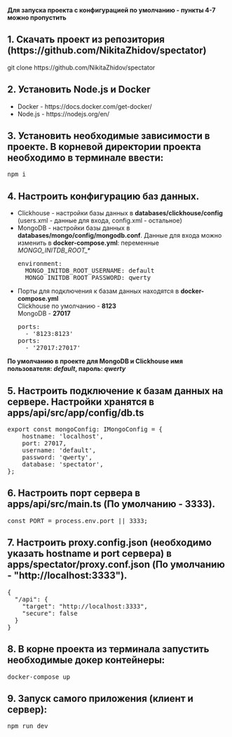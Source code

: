 <b>Для запуска проекта с конфигурацией по умолчанию - пункты 4-7 можно пропустить</b>

  <h2>1. Скачать проект из репозитория (https://github.com/NikitaZhidov/spectator)</h2>
  git clone https://github.com/NikitaZhidov/spectator

  <h2>2. Установить Node.js и Docker</h2>
	 <ul>
		 <li>Docker - https://docs.docker.com/get-docker/</li>
		 <li>Node.js - https://nodejs.org/en/ </li>
	 </ul>

  <h2>3. Установить необходимые зависимости в проекте. В корневой директории проекта необходимо в терминале ввести:</h2>
  	<pre>npm i</pre>

  <h2>4. Настроить конфигурацию баз данных.</h2>
  <ul>
    <li>Clickhouse - настройки базы данных в <b>databases/clickhouse/config</b> (users.xml - данные для входа, config.xml - остальное)</li>
    <li>
       MongoDB - настройки базы данных в <b>databases/mongo/config/mongodb.conf</b>. Данные для входа можно изменить в <b>docker-compose.yml</b>: переменные <i>MONGO_INITDB_ROOT_*</i> 
<pre>
environment:
  MONGO_INITDB_ROOT_USERNAME: default
  MONGO_INITDB_ROOT_PASSWORD: qwerty
</pre> 
   </li>
   <li>
     Порты для подключения к базам данных находятся в <b>docker-compose.yml</b> <br/>
     Clickhouse по умолчанию - <b>8123</b> <br/>
     MongoDB - <b>27017</b>
<pre>
ports:
  - '8123:8123'
ports:
  - '27017:27017'
</pre>
   </li>
  </ul>
<strong>По умолчанию в проекте для MongoDB и Clickhouse имя пользователя: <i>default</i>, пароль: <i>qwerty</i></strong>

<h2>5. Настроить подключение к базам данных на сервере. Настройки хранятся в <b>apps/api/src/app/config/db.ts</b></h2>
<pre>
export const mongoConfig: IMongoConfig = {
	hostname: 'localhost',
	port: 27017,
	username: 'default',
	password: 'qwerty',
	database: 'spectator',
};
</pre>

<h2>6. Настроить порт сервера в <b>apps/api/src/main.ts</b> (По умолчанию - 3333).</h2>
<pre>
const PORT = process.env.port || 3333;
</pre>


<h2>7. Настроить proxy.config.json (необходимо указать hostname и port сервера) в <b>apps/spectator/proxy.conf.json</b> (По умолчанию - "http://localhost:3333").</h2>

<pre>
{
  "/api": {
    "target": "http://localhost:3333",
    "secure": false
  }
}
</pre>

<h2>8. В корне проекта из терминала запустить необходимые докер контейнеры:</h2>
<pre>docker-compose up</pre>

<h2>9. Запуск самого приложения (клиент и сервер):</h2>
<pre>npm run dev</pre>

